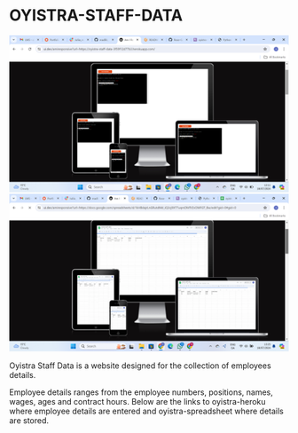 # OYISTRA-STAFF-DATA

![Responsive-Mock-heroku](documentation/responsive-heroku-view.png)
![Responsive-Mock-spreadsheet](documentation/spreadsheet.png)

  Oyistra Staff Data is a website designed for the collection of employees details.

  Employee details ranges from the employee numbers, positions, names, wages, ages and contract hours.
  Below are the links to oyistra-heroku where employee details are entered and oyistra-spreadsheet where details are stored.

  